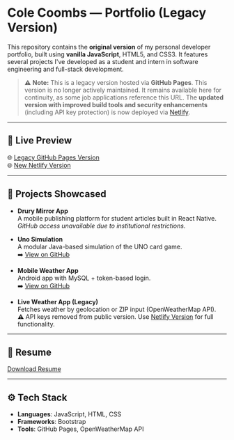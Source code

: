 # Cole Coombs — Portfolio (Legacy Version)

This repository contains the **original version** of my personal developer portfolio, built using **vanilla JavaScript**, HTML5, and CSS3. It features several projects I've developed as a student and intern in software engineering and full-stack development.

> ⚠️ **Note:** This is a legacy version hosted via **GitHub Pages**.
> This version is no longer actively maintained. It remains available here for continuity, as some job applications reference this URL.
> The **updated version with improved build tools and security enhancements** (including API key protection) is now deployed via [Netlify](https://coles-portfolio1516.netlify.app/).

---

## 🔗 Live Preview
🌐 [Legacy GitHub Pages Version](https://colecoombs.github.io/Website/)  
🌐 [New Netlify Version](https://coles-portfolio1516.netlify.app/)

---

## 💼 Projects Showcased

- **Drury Mirror App**  
  A mobile publishing platform for student articles built in React Native.  
  _GitHub access unavailable due to institutional restrictions._

- **Uno Simulation**  
  A modular Java-based simulation of the UNO card game.  
  ➡️ [View on GitHub](https://github.com/colecoombs/uno-simulation)

- **Mobile Weather App**  
  Android app with MySQL + token-based login.  
  ➡️ [View on GitHub](https://github.com/colecoombs/appdevII-semesterProject)

- **Live Weather App (Legacy)**  
  Fetches weather by geolocation or ZIP input (OpenWeatherMap API).  
  ⚠️ API keys removed from public version. Use [Netlify Version](https://coles-portfolio1516.netlify.app/) for full functionality.

---

## 📄 Resume

[Download Resume](public/Cole%20Coombs%20Resume.pdf)

---

## ⚙️ Tech Stack

- **Languages**: JavaScript, HTML, CSS
- **Frameworks**: Bootstrap
- **Tools**: GitHub Pages, OpenWeatherMap API
